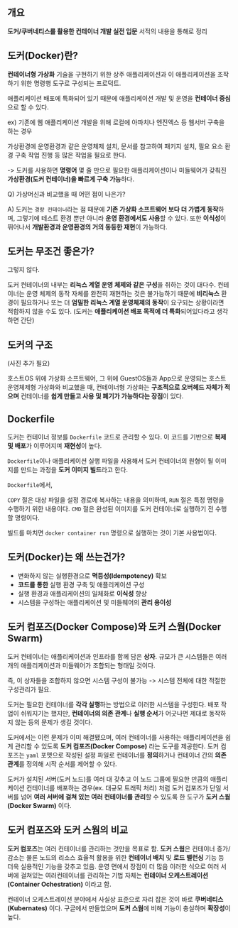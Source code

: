 ## 개요

**도커/쿠버네티스를 활용한 컨테이너 개발 실전 입문** 서적의 내용을 통해로 정리

## 도커(Docker)란?

**컨테이너형 가상화** 기술을 구현하기 위한 상주 애플리케이션과 이 애플리케이션을 조작하기 위한 명령행 도구로 구성되는 프로덕트.

애플리케이션 배포에 특화되어 있기 때문에 애플리케이션 개발 및 운영을 **컨테이너 중심**으로 할 수 있다.

ex) 기존에 웹 애플리케이션 개발을 위해 로컬에 아파치나 엔진엑스 등 웹서버 구축을 하는 경우

가상환경에 운영환경과 같은 운영체제 설치, 문서를 참고하여 패키지 설치, 필요 요소 환경 구축 작업 진행 등 많은 작업을 필요로 한다.

-> 도커를 사용하면 **명령어** 몇 줄 만으로 필요한 애플리케이션이나 미들웨어가 갖춰진 **가상환경(도커 컨테이너)을 빠르게 구축 가능**하다.

Q) 가상머신과 비교했을 때 어떤 점이 나은가?

A) 도커는 `경량 컨테이너`라는 점 때문에 **기존 가상화 소프트웨어 보다 더 가볍게 동작**하며, 그렇기에 테스트 환경 뿐만 아니라 **운영 환경에서도 사용**할 수 있다. 또한 **이식성**이 뛰어나서 **개발환경과 운영환경의 거의 동등한 재현**이 가능하다.

## 도커는 무조건 좋은가?

그렇지 않다.

도커 컨테이너의 내부는 **리눅스 계열 운영 체제와 같은 구성**을 취하는 것이 대다수.
컨테이너는 운영 체제의 동작 자체를 완전히 재현하는 것은 불가능하기 때문에 **비리눅스** 환경이 필요하거나 또는 더 **엄밀한 리눅스 계열 운영체제의 동작**이 요구되는 상황이라면 적합하지 않을 수도 있다. (도커는 **애플리케이션 배포 목적에 더 특화**되어있다라고 생각하면 간단)

## 도커의 구조

(사진 추가 필요)

호스트OS 위에 가상화 소프트웨어, 그 위에 GuestOS들과 App으로 운영되는 호스트 운영체제형 가상화와 비교했을 때, 컨테이너형 가상화는 **구조적으로 오버헤드 자체가 적으며** 컨테이너를 **쉽게 만들고 사용 및 폐기가 가능하다는 장점**이 있다.

## Dockerfile

도커는 컨테이너 정보를 `Dockerfile` 코드로 관리할 수 있다.
이 코드를 기반으로 **복제 및 배포**가 이루어지며 **재현성**이 높다.

`Dockerfile`이나 애플리케이션 실행 파일을 사용해서 도커 컨테이너의 원형이 될 이미지를 만드는 과정을 **도커 이미지 빌드**라고 한다.

`Dockerfile`에서,

`COPY` 절은 대상 파일을 설정 경로에 복사하는 내용을 의미하며,
`RUN` 절은 특정 명령을 수행하기 위한 내용이다.
`CMD` 절은 완성된 이미지를 도커 컨테이너로 실행하기 전 수행할 명령이다.

빌드를 마치면 `docker container run` 명령으로 실행하는 것이 기본 사용법이다.

## 도커(Docker)는 왜 쓰는건가?

- 변화하지 않는 실행환경으로 **멱등성(Idempotency)** 확보
- **코드를 통한** 실행 환경 구축 및 애플리케이션 구성
- 실행 환경과 애플리케이션의 일체화로 **이식성** 향상
- 시스템을 구성하는 애플리케이션 및 미들웨어의 **관리 용이성**

## 도커 컴포즈(Docker Compose)와 도커 스웜(Docker Swarm)

도커 컨테이너는 애플리케이션과 인프라를 함께 담은 **상자**.
규모가 큰 시스템들은 여러개의 애플리케이션과 미들웨어가 조합되는 형태일 것이다.

즉, 이 상자들을 조합하지 않으면 시스템 구성이 불가능 -> 시스템 전체에 대한 적절한 구성관리가 필요.

도커는 필요한 컨테이너를 **각각 실행**하는 방법으로 이러한 시스템을 구성한다.
배포 작업이 쉬워지기는 했지만, **컨테이너의 의존 관계**나 **실행 순서**가 어긋나면 제대로 동작하지 않는 등의 문제가 생길 것이다.

도커에서는 이런 문제가 이미 해결됐으며, 여러 컨테이너를 사용하는 애플리케이션을 쉽게 관리할 수 있도록 **도커 컴포즈(Docker Compose)** 라는 도구를 제공한다. 도커 컴포즈는 `yaml` 포맷으로 작성된 설정 파일로 컨테이너를 **정의**하거나 컨테이너 간의 **의존 관계**를 정의해 시작 순서를 제어할 수 있다.

도커가 설치된 서버(도커 노드)를 여러 대 갖추고 이 노드 그룹에 필요한 만큼의 애플리케이션 컨테이너를 배포하는 경우(ex. 대규모 트래픽 처리) 처럼 도커 컴포즈가 단일 서버를 넘어 **여러 서버에 걸쳐 있는 여러 컨테이너를 관리**할 수 있도록 한 도구가 **도커 스웜(Docker Swarm)** 이다.


## 도커 컴포즈와 도커 스웜의 비교

**도커 컴포즈**는 여러 컨테이너를 관리하는 것만을 목표로 함.
**도커 스웜**은 컨테이너 증가/감소는 물론 노드의 리소스 효율적 활용을 위한 **컨테이너 배치** 및 **로드 밸런싱** 기능 등 더욱 실용적인 기능을 갖추고 있음. 운영 면에서 장점이 더 많음
이러한 식으로 여러 서버에 걸쳐있는 여러컨테이너를 관리하는 기법 자체는 **컨테이너 오케스트레이션(Container Ochestration)** 이라고 함.

컨테이너 오케스트레이션 분야에서 사실상 표준으로 자리 잡은 것이 바로 **쿠버네티스(Kubernates)** 이다. 구글에서 만들었으며 **도커 스웜**에 비해 기능이 충실하며 **확장성**이 높다.
